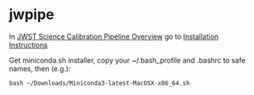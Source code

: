 # jwpipe

In 
[JWST Science Calibration Pipeline Overview](https://jwst-docs.stsci.edu/jwst-science-calibration-pipeline-overview) go to [Installation Instructions](https://jwst-pipeline.readthedocs.io/en/stable/)

Get miniconda.sh installer, copy your ~/.bash_profile and .bashrc to safe names, then (e.g.):

	bash ~/Downloads/Miniconda3-latest-MacOSX-x86_64.sh